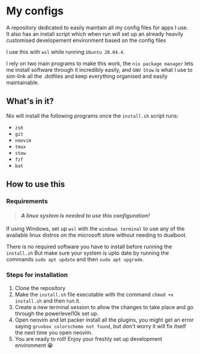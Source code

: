 # My configs

A repository dedicated to easily maintain all my config files for apps I use.  
It also has an install script which when run will set up an already heavily customised developement environment based on the config files

I use this with `wsl` while running `Ubuntu 20.04.4`.

I rely on two main programs to make this work, the `nix package manager` lets me install software through it incredibly easily, and 
`GNU Stow` is what I use to sim-link all the .dotfiles and keep everything organised and easily maintainable.  

## What's in it?

Nix will install the following programs once the `install.sh` script runs:
- `zsh` 
- `git`
- `neovim` 
- `tmux`
- `stow`
- `fzf`
- `bat`

## How to use this

### Requirements

> #### **_A linux system is needed to use this configuration!_**  
If using Windows, set up `wsl` with the `windows terminal` to use any of the available linux distros on the microsoft store without needing to dualboot.  

There is no required software you have to install before running the `install.sh` 
But make sure your system is upto date by running the commands `sudo apt update` and then `sudo apt upgrade`.


### Steps for installation

1. Clone the repository
2. Make the `install.sh` file executable with the command `chmod +x install.sh` and then run it.
3. Create a new terminal session to allow the changes to take place and go through the powerlevel10k set up.
4. Open neovim and let packer install all the plugins, you might get an error saying `gruvbox colorscheme not found`, but don't worry it will fix itself the next time you open neovim.
5. You are ready to roll! Enjoy your freshly set up development environment :grin:
